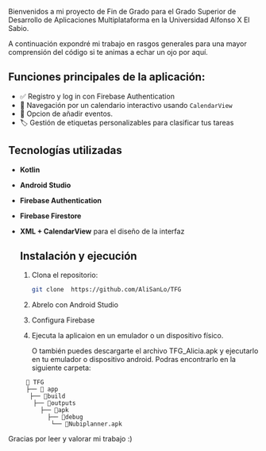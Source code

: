   Bienvenidos a mi proyecto de Fin de Grado para el Grado Superior de Desarrollo de Aplicaciones Multiplataforma en la Universidad Alfonso X El Sabio. 

  A continuación expondré mi trabajo en rasgos generales para una mayor comprensión del código si te animas a echar un ojo por aquí.

  ## Funciones principales de la aplicación: 
-   ✅ Registro y log in con Firebase Authentication
-   📆 Navegación  por un calendario interactivo usando `CalendarView`
-   📝 Opcion de añadir eventos.
-   🏷️ Gestión de etiquetas personalizables para clasificar tus tareas
  
  ## Tecnologías utilizadas
- **Kotlin**
- **Android Studio**
- **Firebase Authentication**
- **Firebase Firestore** 
- **XML + CalendarView** para el diseño de la interfaz
 
  ## Instalación y ejecución
  1. Clona el repositorio:
     ```bash
     git clone  https://github.com/AliSanLo/TFG
  2. Abrelo con Android Studio
  3. Configura Firebase
  4. Ejecuta la aplicaion en un emulador o un dispositivo físico.
 
     O también puedes descargarte el archivo TFG_Alicia.apk y ejecutarlo en tu emulador o dispositivo android. Podras encontrarlo en la siguiente carpeta:
```plaintext     
     📂 TFG
     ├── 📂 app
      ├── 📂build
       ├── 📂outputs
         ├── 📂apk
           ├── 📂debug
            └── 📄Nubiplanner.apk
```

Gracias por leer y valorar mi trabajo :)
